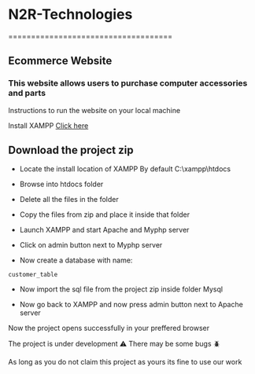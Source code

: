 # N2R-Technologies
====================================
## Ecommerce Website 
### This website allows users to purchase computer accessories and parts 

Instructions to run the website on your local machine 

Install XAMPP
<a href="https://www.apachefriends.org/index.html">Click here</a>

## Download the project zip 

- Locate the install location of XAMPP
 By default C:\xampp\htdocs

- Browse into htdocs folder 

- Delete all the files in the folder 

- Copy the files from zip and place it inside that folder

- Launch XAMPP and start Apache and Myphp server 

- Click on admin button next to Myphp server 

- Now create a database with name:
```
customer_table
```
- Now import the sql file from the project zip inside folder Mysql 

- Now go back to XAMPP and now press admin button next to Apache server

Now the project opens successfully in your preffered browser 

The project is under development ⚠️
There may be some bugs 🪲

As long as you do not claim this project as yours its fine to use our work
